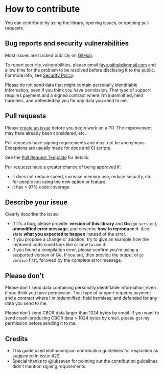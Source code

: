 # How to contribute

You can contribute by using the library, opening issues, or opening pull requests.

## Bug reports and security vulnerabilities

Most issues are tracked publicly on [GitHub](https://github.com/fxamacker/cbor/issues). 

To report security vulnerabilities, please email faye.github@gmail.com and allow time for the problem to be resolved before disclosing it to the public.  For more info, see [Security Policy](https://github.com/fxamacker/cbor#security-policy).

Please do not send data that might contain personally identifiable information, even if you think you have permission.  That type of support requires payment and a signed contract where I'm indemnified, held harmless, and defended by you for any data you send to me.

## Pull requests

Please [create an issue](https://github.com/fxamacker/cbor/issues/new/choose) before you begin work on a PR.  The improvement may have already been considered, etc.

Pull requests have signing requirements and must not be anonymous.  Exceptions are usually made for docs and CI scripts.

See the [Pull Request Template](https://github.com/fxamacker/cbor/blob/master/.github/pull_request_template.md) for details.

Pull requests have a greater chance of being approved if:
- it does not reduce speed, increase memory use, reduce security, etc. for people not using the new option or feature.
- it has > 97% code coverage.

## Describe your issue

Clearly describe the issue:
* If it's a bug, please provide: **version of this library** and **Go** (`go version`), **unmodified error message**, and describe **how to reproduce it**.  Also state **what you expected to happen** instead of the error.
* If you propose a change or addition, try to give an example how the improved code could look like or how to use it.
* If you found a compilation error, please confirm you're using a supported version of Go. If you are, then provide the output of `go version` first, followed by the complete error message.

## Please don't

Please don't send data containing personally identifiable information, even if you think you have permission.  That type of support requires payment and a contract where I'm indemnified, held harmless, and defended for any data you send to me.

Please don't send CBOR data larger than 1024 bytes by email. If you want to send crash-producing CBOR data > 1024 bytes by email, please get my permission before sending it to me.

## Credits

- This guide used nlohmann/json contribution guidelines for inspiration as suggested in issue #22.
- Special thanks to @lukseven for pointing out the contribution guidelines didn't mention signing requirements.

